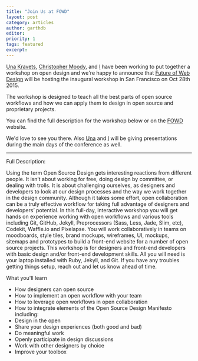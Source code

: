 ```yaml
---
title: "Join Us at FOWD"
layout: post
category: articles
author: garthdb
editor:
priority: 1
tags: featured
excerpt:
---
```

[Una Kravets](http://twitter.com/una), [Christopher Moody](http://twitter.com/terracomma), and [I](http://twitter.com/garthdb) have been working to put together a workshop on open design and we're happy to announce that [Future of Web Design](https://futureofwebdesign.com/san-francisco-2015/schedule/workshops/1967) will be hosting the inaugural workshop in San Francisco on Oct 28th 2015.

The workshop is designed to teach all the best parts of open source workflows and how we can apply them to design in open source and proprietary projects.

You can find the full description for the workshop below or on the [FOWD](https://futureofwebdesign.com/san-francisco-2015/schedule/workshops/1967) website.

We'd love to see you there. Also [Una](https://futureofwebdesign.com/san-francisco-2015/speakers/una-kravets) and [I](https://futureofwebdesign.com/san-francisco-2015/speakers/garth-braithwaite) will be giving presentations during the main days of the conference as well.

---

Full Description:

Using the term Open Source Design gets interesting reactions from different people. It isn’t about working for free, doing design by committee, or dealing with trolls. It is about challenging ourselves, as designers and developers to look at our design processes and the way we work together in the design community. Although it takes some effort, open collaboration can be a truly effective workflow for taking full advantage of designers and developers’ potential. In this full-day, interactive workshop you will get hands on experience working with open workflows and various tools including Git, GitHub, Jekyll, Preprocessors (Sass, Less, Jade, Slim, etc), Codekit, Waffle.io and Pixelapse. You will work collaboratively in teams on moodboards, style tiles, brand mockups, wireframes, UI, mockups, sitemaps and prototypes to build a front-end website for a number of open source projects. This workshop is for designers and front-end developers with basic design and/or front-end development skills. All you will need is your laptop installed with Ruby, Jekyll, and Git. If you have any troubles getting things setup, reach out and let us know ahead of time.

What you'll learn
* How designers can open source
* How to implement an open workflow with your team
* How to leverage open workflows in open collaboration
* How to integrate elements of the Open Source Design Manifesto including:
* Design in the open
* Share your design experiences (both good and bad)
* Do meaningful work
* Openly participate in design discussions
* Work with other designers by choice
* Improve your toolbox
